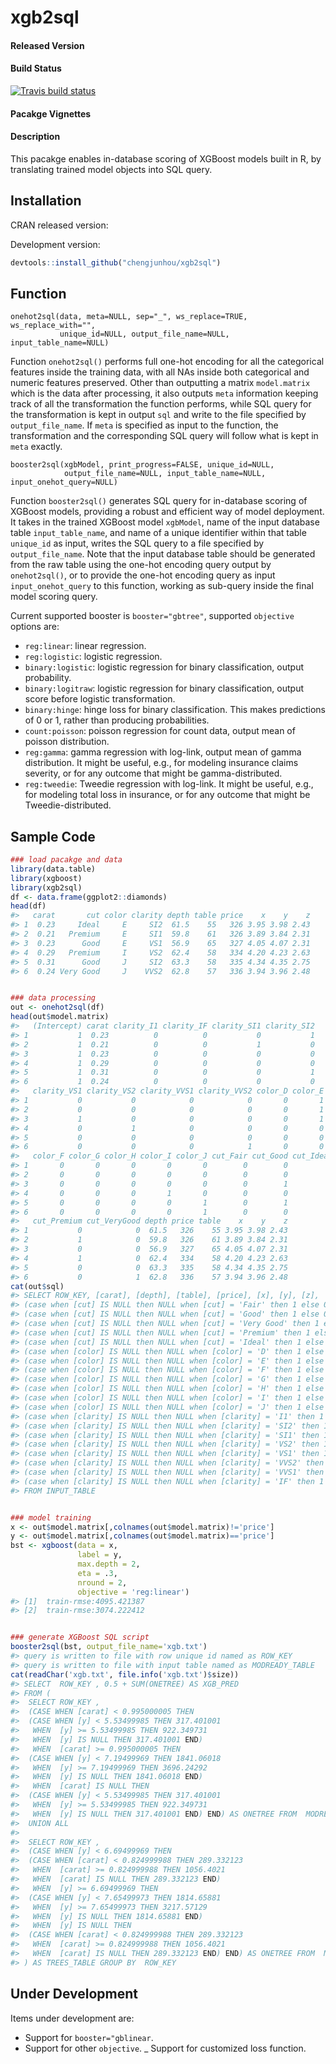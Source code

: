 # xgb2sql

#### Released Version

#### Build Status

[![Travis build status](https://travis-ci.org/chengjunhou/xgb2sql.svg?branch=master)](https://travis-ci.org/chengjunhou/xgb2sql)

#### Pacakge Vignettes

#### Description

This pacakge enables in-database scoring of XGBoost models built in R, by translating trained model objects into SQL query.



## Installation

CRAN released version:

Development version:
```r
devtools::install_github("chengjunhou/xgb2sql")
```



## Function

```
onehot2sql(data, meta=NULL, sep="_", ws_replace=TRUE, ws_replace_with="",
           unique_id=NULL, output_file_name=NULL, input_table_name=NULL)
```

Function `onehot2sql()` performs full one-hot encoding for all the categorical features inside the training data,
with all NAs inside both categorical and numeric features preserved.
Other than outputting a matrix `model.matrix` which is the data after processing,
it also outputs `meta` information keeping track of all the transformation the function performs,
while SQL query for the transformation is kept in output `sql` and write to the file specified by `output_file_name`.
If `meta` is specified as input to the function, the transformation and the corresponding SQL query will
follow what is kept in `meta` exactly.

```
booster2sql(xgbModel, print_progress=FALSE, unique_id=NULL,
            output_file_name=NULL, input_table_name=NULL, input_onehot_query=NULL)
```

Function `booster2sql()` generates SQL query for in-database scoring of XGBoost models,
providing a robust and efficient way of model deployment. It takes in the trained XGBoost model `xgbModel`,
name of the input database table `input_table_name`,
and name of a unique identifier within that table `unique_id` as input,
writes the SQL query to a file specified by `output_file_name`.
Note that the input database table should be generated from the raw table using the one-hot encoding query output by `onehot2sql()`,
or to provide the one-hot encoding query as input `input_onehot_query` to this function, 
working as sub-query inside the final model scoring query.

Current supported booster is `booster="gbtree"`, supported `objective` options are:
- `reg:linear`: linear regression.
- `reg:logistic`: logistic regression.
- `binary:logistic`: logistic regression for binary classification, output probability.
- `binary:logitraw`: logistic regression for binary classification, output score before logistic transformation.
- `binary:hinge`: hinge loss for binary classification. This makes predictions of 0 or 1, rather than producing probabilities.
- `count:poisson`: poisson regression for count data, output mean of poisson distribution.
- `reg:gamma`: gamma regression with log-link, output mean of gamma distribution. It might be useful, e.g., for modeling insurance claims severity, or for any outcome that might be gamma-distributed.
- `reg:tweedie`: Tweedie regression with log-link. It might be useful, e.g., for modeling total loss in insurance, or for any outcome that might be Tweedie-distributed.



## Sample Code
```r
### load pacakge and data
library(data.table)
library(xgboost)
library(xgb2sql)
df <- data.frame(ggplot2::diamonds)
head(df)
#>   carat       cut color clarity depth table price    x    y    z
#> 1  0.23     Ideal     E     SI2  61.5    55   326 3.95 3.98 2.43
#> 2  0.21   Premium     E     SI1  59.8    61   326 3.89 3.84 2.31
#> 3  0.23      Good     E     VS1  56.9    65   327 4.05 4.07 2.31
#> 4  0.29   Premium     I     VS2  62.4    58   334 4.20 4.23 2.63
#> 5  0.31      Good     J     SI2  63.3    58   335 4.34 4.35 2.75
#> 6  0.24 Very Good     J    VVS2  62.8    57   336 3.94 3.96 2.48


### data processing
out <- onehot2sql(df)
head(out$model.matrix)
#>   (Intercept) carat clarity_I1 clarity_IF clarity_SI1 clarity_SI2
#> 1           1  0.23          0          0           0           1
#> 2           1  0.21          0          0           1           0
#> 3           1  0.23          0          0           0           0
#> 4           1  0.29          0          0           0           0
#> 5           1  0.31          0          0           0           1
#> 6           1  0.24          0          0           0           0
#>   clarity_VS1 clarity_VS2 clarity_VVS1 clarity_VVS2 color_D color_E
#> 1           0           0            0            0       0       1
#> 2           0           0            0            0       0       1
#> 3           1           0            0            0       0       1
#> 4           0           1            0            0       0       0
#> 5           0           0            0            0       0       0
#> 6           0           0            0            1       0       0
#>   color_F color_G color_H color_I color_J cut_Fair cut_Good cut_Ideal
#> 1       0       0       0       0       0        0        0         1
#> 2       0       0       0       0       0        0        0         0
#> 3       0       0       0       0       0        0        1         0
#> 4       0       0       0       1       0        0        0         0
#> 5       0       0       0       0       1        0        1         0
#> 6       0       0       0       0       1        0        0         0
#>   cut_Premium cut_VeryGood depth price table    x    y    z
#> 1           0            0  61.5   326    55 3.95 3.98 2.43
#> 2           1            0  59.8   326    61 3.89 3.84 2.31
#> 3           0            0  56.9   327    65 4.05 4.07 2.31
#> 4           1            0  62.4   334    58 4.20 4.23 2.63
#> 5           0            0  63.3   335    58 4.34 4.35 2.75
#> 6           0            1  62.8   336    57 3.94 3.96 2.48
cat(out$sql)
#> SELECT ROW_KEY, [carat], [depth], [table], [price], [x], [y], [z], 
#> (case when [cut] IS NULL then NULL when [cut] = 'Fair' then 1 else 0 end) AS [cut_Fair], 
#> (case when [cut] IS NULL then NULL when [cut] = 'Good' then 1 else 0 end) AS [cut_Good], 
#> (case when [cut] IS NULL then NULL when [cut] = 'Very Good' then 1 else 0 end) AS [cut_VeryGood], 
#> (case when [cut] IS NULL then NULL when [cut] = 'Premium' then 1 else 0 end) AS [cut_Premium], 
#> (case when [cut] IS NULL then NULL when [cut] = 'Ideal' then 1 else 0 end) AS [cut_Ideal], 
#> (case when [color] IS NULL then NULL when [color] = 'D' then 1 else 0 end) AS [color_D], 
#> (case when [color] IS NULL then NULL when [color] = 'E' then 1 else 0 end) AS [color_E], 
#> (case when [color] IS NULL then NULL when [color] = 'F' then 1 else 0 end) AS [color_F], 
#> (case when [color] IS NULL then NULL when [color] = 'G' then 1 else 0 end) AS [color_G], 
#> (case when [color] IS NULL then NULL when [color] = 'H' then 1 else 0 end) AS [color_H], 
#> (case when [color] IS NULL then NULL when [color] = 'I' then 1 else 0 end) AS [color_I], 
#> (case when [color] IS NULL then NULL when [color] = 'J' then 1 else 0 end) AS [color_J], 
#> (case when [clarity] IS NULL then NULL when [clarity] = 'I1' then 1 else 0 end) AS [clarity_I1], 
#> (case when [clarity] IS NULL then NULL when [clarity] = 'SI2' then 1 else 0 end) AS [clarity_SI2], 
#> (case when [clarity] IS NULL then NULL when [clarity] = 'SI1' then 1 else 0 end) AS [clarity_SI1], 
#> (case when [clarity] IS NULL then NULL when [clarity] = 'VS2' then 1 else 0 end) AS [clarity_VS2], 
#> (case when [clarity] IS NULL then NULL when [clarity] = 'VS1' then 1 else 0 end) AS [clarity_VS1], 
#> (case when [clarity] IS NULL then NULL when [clarity] = 'VVS2' then 1 else 0 end) AS [clarity_VVS2], 
#> (case when [clarity] IS NULL then NULL when [clarity] = 'VVS1' then 1 else 0 end) AS [clarity_VVS1], 
#> (case when [clarity] IS NULL then NULL when [clarity] = 'IF' then 1 else 0 end) AS [clarity_IF] 
#> FROM INPUT_TABLE


### model training
x <- out$model.matrix[,colnames(out$model.matrix)!='price']
y <- out$model.matrix[,colnames(out$model.matrix)=='price']
bst <- xgboost(data = x,
               label = y,
               max.depth = 2,
               eta = .3,
               nround = 2,
               objective = 'reg:linear')
#> [1]  train-rmse:4095.421387 
#> [2]  train-rmse:3074.222412


### generate XGBoost SQL script
booster2sql(bst, output_file_name='xgb.txt')
#> query is written to file with row unique id named as ROW_KEY
#> query is written to file with input table named as MODREADY_TABLE
cat(readChar('xgb.txt', file.info('xgb.txt')$size))
#> SELECT  ROW_KEY , 0.5 + SUM(ONETREE) AS XGB_PRED
#> FROM (   
#>  SELECT ROW_KEY ,
#>  (CASE WHEN [carat] < 0.995000005 THEN 
#>  (CASE WHEN [y] < 5.53499985 THEN 317.401001
#>   WHEN  [y] >= 5.53499985 THEN 922.349731
#>   WHEN  [y] IS NULL THEN 317.401001 END)
#>   WHEN  [carat] >= 0.995000005 THEN 
#>  (CASE WHEN [y] < 7.19499969 THEN 1841.06018
#>   WHEN  [y] >= 7.19499969 THEN 3696.24292
#>   WHEN  [y] IS NULL THEN 1841.06018 END)
#>   WHEN  [carat] IS NULL THEN 
#>  (CASE WHEN [y] < 5.53499985 THEN 317.401001
#>   WHEN  [y] >= 5.53499985 THEN 922.349731
#>   WHEN  [y] IS NULL THEN 317.401001 END) END) AS ONETREE FROM  MODREADY_TABLE 
#>  UNION ALL 
#>  
#>  SELECT ROW_KEY ,
#>  (CASE WHEN [y] < 6.69499969 THEN 
#>  (CASE WHEN [carat] < 0.824999988 THEN 289.332123
#>   WHEN  [carat] >= 0.824999988 THEN 1056.4021
#>   WHEN  [carat] IS NULL THEN 289.332123 END)
#>   WHEN  [y] >= 6.69499969 THEN 
#>  (CASE WHEN [y] < 7.65499973 THEN 1814.65881
#>   WHEN  [y] >= 7.65499973 THEN 3217.57129
#>   WHEN  [y] IS NULL THEN 1814.65881 END)
#>   WHEN  [y] IS NULL THEN 
#>  (CASE WHEN [carat] < 0.824999988 THEN 289.332123
#>   WHEN  [carat] >= 0.824999988 THEN 1056.4021
#>   WHEN  [carat] IS NULL THEN 289.332123 END) END) AS ONETREE FROM  MODREADY_TABLE   
#> ) AS TREES_TABLE GROUP BY  ROW_KEY
```



## Under Development

Items under development are:
- Support for `booster="gblinear`.
- Support for other `objective`.
_ Support for customized loss function.




